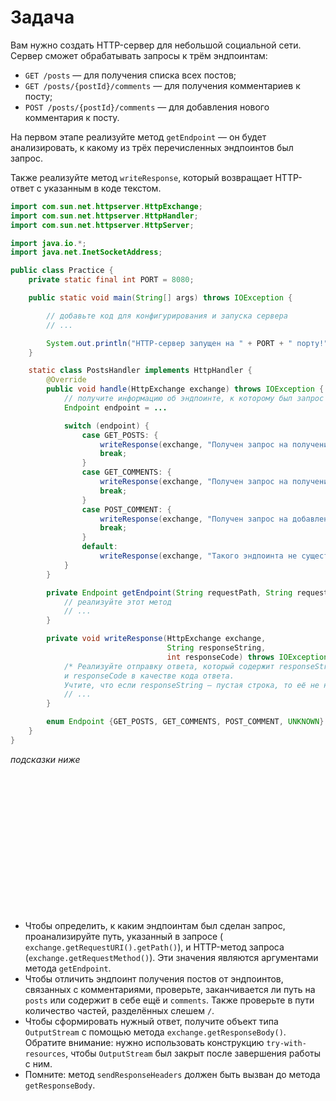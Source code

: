 # Задача

Вам нужно создать HTTP-сервер для небольшой социальной сети. Сервер сможет обрабатывать запросы к трём эндпоинтам:

- `GET /posts` — для получения списка всех постов;
- `GET /posts/{postId}/comments` — для получения комментариев к посту;
- `POST /posts/{postId}/comments` — для добавления нового комментария к посту.

На первом этапе реализуйте метод `getEndpoint` — он будет анализировать, к какому из трёх перечисленных эндпоинтов был
запрос.

Также реализуйте метод `writeResponse`, который возвращает HTTP-ответ с указанным в коде текстом.

```java
import com.sun.net.httpserver.HttpExchange;
import com.sun.net.httpserver.HttpHandler;
import com.sun.net.httpserver.HttpServer;

import java.io.*;
import java.net.InetSocketAddress;

public class Practice {
    private static final int PORT = 8080;

    public static void main(String[] args) throws IOException {

        // добавьте код для конфигурирования и запуска сервера
        // ...

        System.out.println("HTTP-сервер запущен на " + PORT + " порту!");
    }

    static class PostsHandler implements HttpHandler {
        @Override
        public void handle(HttpExchange exchange) throws IOException {
            // получите информацию об эндпоинте, к которому был запрос
            Endpoint endpoint = ...

            switch (endpoint) {
                case GET_POSTS: {
                    writeResponse(exchange, "Получен запрос на получение постов", 200);
                    break;
                }
                case GET_COMMENTS: {
                    writeResponse(exchange, "Получен запрос на получение комментариев", 200);
                    break;
                }
                case POST_COMMENT: {
                    writeResponse(exchange, "Получен запрос на добавление комментария", 200);
                    break;
                }
                default:
                    writeResponse(exchange, "Такого эндпоинта не существует", 404);
            }
        }

        private Endpoint getEndpoint(String requestPath, String requestMethod) {
            // реализуйте этот метод
            // ...
        }

        private void writeResponse(HttpExchange exchange,
                                   String responseString,
                                   int responseCode) throws IOException {
            /* Реализуйте отправку ответа, который содержит responseString в качестве тела ответа
            и responseCode в качестве кода ответа.
            Учтите, что если responseString — пустая строка, то её не нужно передавать в ответе. */
            // ...
        }

        enum Endpoint {GET_POSTS, GET_COMMENTS, POST_COMMENT, UNKNOWN}
    }
}
```

_подсказки ниже_

<br><br><br><br><br><br><br><br><br><br><br><br><br>

- Чтобы определить, к каким эндпоинтам был сделан запрос, проанализируйте путь, указанный в запросе (
  `exchange.getRequestURI().getPath()`), и HTTP-метод запроса (`exchange.getRequestMethod()`). Эти значения являются
  аргументами метода `getEndpoint`.
- Чтобы отличить эндпоинт получения постов от эндпоинтов, связанных с комментариями, проверьте, заканчивается ли путь на
  `posts` или содержит в себе ещё и `comments`. Также проверьте в пути количество частей, разделённых слешем `/`.
- Чтобы сформировать нужный ответ, получите объект типа `OutputStream` с помощью метода `exchange.getResponseBody()`.
  Обратите внимание: нужно использовать конструкцию `try-with-resources`, чтобы `OutputStream` был закрыт после завершения
  работы с ним.
- Помните: метод `sendResponseHeaders` должен быть вызван до метода `getResponseBody`.
